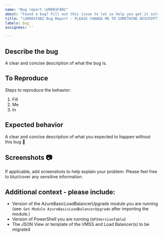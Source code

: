 ```yaml
---
name: "Bug report \U0001FAB2"
about: "Found a bug? Fill out this issue to let us help you get it solved\U0001F44D"
title: "\U0001FAB2 Bug Report - PLEASE CHANGE ME TO SOMETHING DESCRIPTIVE"
labels: bug
assignees: ''

---
```


## Describe the bug

A clear and concise description of what the bug is.

## To Reproduce

Steps to reproduce the behavior:

1. Fill
2. Me
3. In

## Expected behavior

A clear and concise description of what you expected to happen without this bug 🙂

## Screenshots 📷

If applicable, add screenshots to help explain your problem. Please feel free to blur/cover any sensitive information.

## Additional context - please include:

- Version of the AzureBasicLoadBalancerUpgrade module you are running (see: `Get-Module AzureBasicLoadBalancerUpgrade` after importing the module.)
- Version of PowerShell you are running (`$PSVersionTable`)
- The JSON View or template of the VMSS and Load Balancer(s) to be migrated
